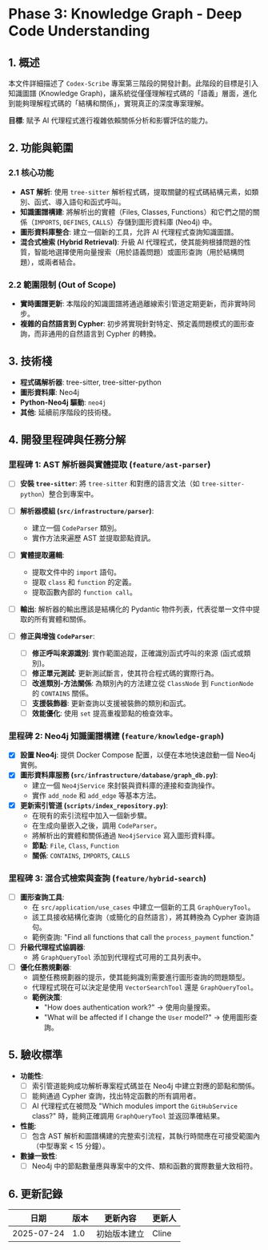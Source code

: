 # Phase 3: Knowledge Graph - Deep Code Understanding

## 1. 概述

本文件詳細描述了 `Codex-Scribe` 專案第三階段的開發計劃。此階段的目標是引入知識圖譜 (Knowledge Graph)，讓系統從僅僅理解程式碼的「語義」層面，進化到能夠理解程式碼的「結構和關係」，實現真正的深度專案理解。

**目標**: 賦予 AI 代理程式進行複雜依賴關係分析和影響評估的能力。

## 2. 功能與範圍

### 2.1 核心功能

- **AST 解析**: 使用 `tree-sitter` 解析程式碼，提取關鍵的程式碼結構元素，如類別、函式、導入語句和函式呼叫。
- **知識圖譜構建**: 將解析出的實體（Files, Classes, Functions）和它們之間的關係（`IMPORTS`, `DEFINES`, `CALLS`）存儲到圖形資料庫 (Neo4j) 中。
- **圖形資料庫整合**: 建立一個新的工具，允許 AI 代理程式查詢知識圖譜。
- **混合式檢索 (Hybrid Retrieval)**: 升級 AI 代理程式，使其能夠根據問題的性質，智能地選擇使用向量搜索（用於語義問題）或圖形查詢（用於結構問題），或兩者結合。

### 2.2 範圍限制 (Out of Scope)

- **實時圖譜更新**: 本階段的知識圖譜將通過離線索引管道定期更新，而非實時同步。
- **複雜的自然語言到 Cypher**: 初步將實現針對特定、預定義問題模式的圖形查詢，而非通用的自然語言到 Cypher 的轉換。

## 3. 技術棧

- **程式碼解析器**: tree-sitter, tree-sitter-python
- **圖形資料庫**: Neo4j
- **Python-Neo4j 驅動**: `neo4j`
- **其他**: 延續前序階段的技術棧。

## 4. 開發里程碑與任務分解

### 里程碑 1: AST 解析器與實體提取 (`feature/ast-parser`)

- [ ] **安裝 `tree-sitter`**: 將 `tree-sitter` 和對應的語言文法（如 `tree-sitter-python`）整合到專案中。
- [ ] **解析器模組 (`src/infrastructure/parser`)**:
    - 建立一個 `CodeParser` 類別。
    - 實作方法來遍歷 AST 並提取節點資訊。
- [ ] **實體提取邏輯**:
    - 提取文件中的 `import` 語句。
    - 提取 `class` 和 `function` 的定義。
    - 提取函數內部的 `function call`。
- [ ] **輸出**: 解析器的輸出應該是結構化的 Pydantic 物件列表，代表從單一文件中提取的所有實體和關係。

- [ ] **修正與增強 `CodeParser`**:
    - [ ] **修正呼叫來源識別**: 實作範圍追蹤，正確識別函式呼叫的來源 (函式或類別)。
    - [ ] **修正單元測試**: 更新測試斷言，使其符合程式碼的實際行為。
    - [ ] **改進類別-方法關係**: 為類別內的方法建立從 `ClassNode` 到 `FunctionNode` 的 `CONTAINS` 關係。
    - [ ] **支援裝飾器**: 更新查詢以支援被裝飾的類別和函式。
    - [ ] **效能優化**: 使用 `set` 提高重複節點的檢查效率。

### 里程碑 2: Neo4j 知識圖譜構建 (`feature/knowledge-graph`)

- [x] **設置 Neo4j**: 提供 Docker Compose 配置，以便在本地快速啟動一個 Neo4j 實例。
- [x] **圖形資料庫服務 (`src/infrastructure/database/graph_db.py`)**:
    - 建立一個 `Neo4jService` 來封裝與資料庫的連接和查詢操作。
    - 實作 `add_node` 和 `add_edge` 等基本方法。
- [x] **更新索引管道 (`scripts/index_repository.py`)**:
    - 在現有的索引流程中加入一個新步驟。
    - 在生成向量嵌入之後，調用 `CodeParser`。
    - 將解析出的實體和關係通過 `Neo4jService` 寫入圖形資料庫。
    - **節點**: `File`, `Class`, `Function`
    - **關係**: `CONTAINS`, `IMPORTS`, `CALLS`

### 里程碑 3: 混合式檢索與查詢 (`feature/hybrid-search`)

- [ ] **圖形查詢工具**:
    - 在 `src/application/use_cases` 中建立一個新的工具 `GraphQueryTool`。
    - 該工具接收結構化查詢（或簡化的自然語言），將其轉換為 Cypher 查詢語句。
    - 範例查詢: "Find all functions that call the `process_payment` function."
- [ ] **升級代理程式協調器**:
    - 將 `GraphQueryTool` 添加到代理程式可用的工具列表中。
- [ ] **優化任務規劃器**:
    - 調整任務規劃器的提示，使其能夠識別需要進行圖形查詢的問題類型。
    - 代理程式現在可以決定是使用 `VectorSearchTool` 還是 `GraphQueryTool`。
    - **範例決策**:
        - "How does authentication work?" -> 使用向量搜索。
        - "What will be affected if I change the `User` model?" -> 使用圖形查詢。

## 5. 驗收標準

- **功能性**:
    - [ ] 索引管道能夠成功解析專案程式碼並在 Neo4j 中建立對應的節點和關係。
    - [ ] 能夠通過 Cypher 查詢，找出特定函數的所有調用者。
    - [ ] AI 代理程式在被問及 "Which modules import the `GitHubService` class?" 時，能夠正確調用 `GraphQueryTool` 並返回準確結果。
- **性能**:
    - [ ] 包含 AST 解析和圖譜構建的完整索引流程，其執行時間應在可接受範圍內（中型專案 < 15 分鐘）。
- **數據一致性**:
    - [ ] Neo4j 中的節點數量應與專案中的文件、類和函數的實際數量大致相符。

## 6. 更新記錄

| 日期       | 版本 | 更新內容           | 更新人 |
|------------|------|--------------------|--------|
| 2025-07-24 | 1.0  | 初始版本建立       | Cline  |
